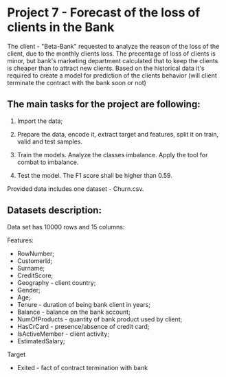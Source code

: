

# Project 7  - Forecast of the loss of clients in the Bank

The client - "Beta-Bank" requested to analyze the reason of the loss of the client, due to the monthly clients loss. The precentage of loss of clients is minor, but bank's marketing department calculated that to keep the clients is cheaper than to attract new clients. Based on the historical data it's required to create a model for prediction of the clients behavior (will client terminate the contract with the bank soon or not) 

## The main tasks for the project are following:
1) Import the data;

2) Prepare the data, encode it, extract target and features, split it on train, valid and test samples.

3) Train the models. Analyze the classes imbalance. Apply the tool for combat to imbalance.

4) Test the model. The F1 score shall be higher than 0.59.

Provided data includes one dataset - Churn.csv.

## Datasets description: 

Data set has 10000 rows and 15 columns:

Features:
- RowNumber;
- CustomerId;
- Surname;
- CreditScore;
- Geography - client country;
- Gender;
- Age;
- Tenure - duration of being bank client in years;
- Balance - balance on the bank account;
- NumOfProducts - quantity of bank product used by client;
- HasCrCard - presence/absence of credit card;
- IsActiveMember - client activity;
- EstimatedSalary;

Target
- Exited - fact of contract termination with bank